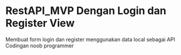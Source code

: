 # RestAPI_MVP Dengan Login dan Register View
Membuat form login dan register menggunakan data local sebagai API
Codingan noob programmer
